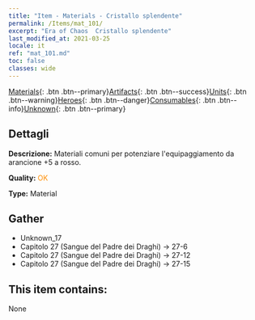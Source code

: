 ```yaml
---
title: "Item - Materials - Cristallo splendente"
permalink: /Items/mat_101/
excerpt: "Era of Chaos  Cristallo splendente"
last_modified_at: 2021-03-25
locale: it
ref: "mat_101.md"
toc: false
classes: wide
---
```

 [Materials](/it/Items/){: .btn .btn--primary}[Artifacts](/it/Items/Artifacts/){: .btn .btn--success}[Units](/it/Items/Units/){: .btn .btn--warning}[Heroes](/it/Items/Heroes/){: .btn .btn--danger}[Consumables](/it/Items/Consumables/){: .btn .btn--info}[Unknown](/it/Items/Unknown/){: .btn .btn--primary}

## Dettagli
 **Descrizione:** Materiali comuni per potenziare l'equipaggiamento da arancione +5 a rosso.

 **Quality:** <span style="color: #FF8C00">OK</span>

 **Type:** Material

## Gather

*    Unknown_17 
*    Capitolo 27 (Sangue del Padre dei Draghi) -> 27-6 
*    Capitolo 27 (Sangue del Padre dei Draghi) -> 27-12 
*    Capitolo 27 (Sangue del Padre dei Draghi) -> 27-15 

## This item contains:

  None

